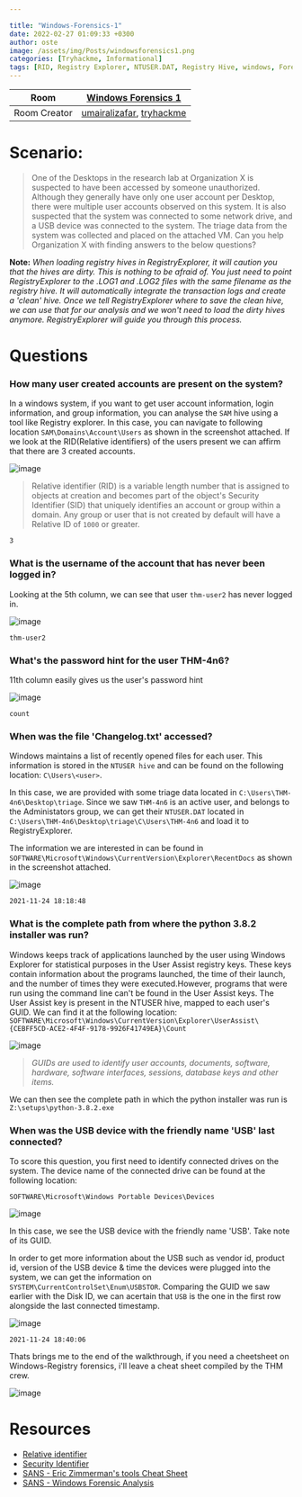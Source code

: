 ```yaml
---

title: "Windows-Forensics-1"
date: 2022-02-27 01:09:33 +0300
author: oste
image: /assets/img/Posts/windowsforensics1.png
categories: [Tryhackme, Informational]
tags: [RID, Registry Explorer, NTUSER.DAT, Registry Hive, windows, Forensics]
---
```


| Room         | [Windows Forensics 1](https://tryhackme.com/room/windowsforensics1)                                    |
| ------------ | ------------------------------------------------------------------------------------------------------ |
| Room Creator | [umairalizafar](https://tryhackme.com/p/umairalizafar), [tryhackme](https://tryhackme.com/p/tryhackme) |

# Scenario:

> One of the Desktops in the research lab at Organization X is suspected to have been accessed by someone unauthorized. Although they generally have only one user account per Desktop, there were multiple user accounts observed on this system. It is also suspected that the system was connected to some network drive, and a USB device was connected to the system. The triage data from the system was collected and placed on the attached VM. Can you help Organization X with finding answers to the below questions?

**Note:** _When loading registry hives in RegistryExplorer, it will caution you that the hives are dirty. This is nothing to be afraid of. You just need to point RegistryExplorer to the .LOG1 and .LOG2 files with the same filename as the registry hive. It will automatically integrate the transaction logs and create a 'clean' hive. Once we tell RegistryExplorer where to save the clean hive, we can use that for our analysis and we won't need to load the dirty hives anymore. RegistryExplorer will guide you through this process._

# Questions

### How many user created accounts are present on the system?

In a windows system, if you want to get user account information, login information, and group information, you can analyse the `SAM` hive using a tool like Registry explorer. In this case, you can navigate to following location `SAM\Domains\Account\Users` as shown in the screenshot attached. If we look at the RID(Relative identifiers) of the users present we can affirm that there are 3 created accounts.

![image](https://user-images.githubusercontent.com/58165365/155883803-ded8d015-b2e0-4a2d-bd5b-fe1ae0009980.png)

> Relative identifier (RID) is a variable length number that is assigned to objects at creation and becomes part of the object's Security Identifier (SID) that uniquely identifies an account or group within a domain. Any group or user that is not created by default will have a Relative ID of `1000` or greater.

`3`

### What is the username of the account that has never been logged in?

Looking at the 5th column, we can see that user `thm-user2` has never logged in.

![image](https://user-images.githubusercontent.com/58165365/155883989-bee91119-ee89-498d-ad9d-f20afe8b2cae.png)

`thm-user2`

### What's the password hint for the user THM-4n6?

11th column easily gives us the user's password hint

![image](https://user-images.githubusercontent.com/58165365/155883872-4c77d9ca-2827-47af-a2f3-8a17d9e28690.png)

`count`

### When was the file 'Changelog.txt' accessed?

Windows maintains a list of recently opened files for each user. This information is stored in the `NTUSER hive` and can be found on the following location: `C\Users\<user>`.

In this case, we are provided with some triage data located in `C:\Users\THM-4n6\Desktop\triage`. Since we saw `THM-4n6` is an active user, and belongs to the Administators group, we can get their `NTUSER.DAT` located in `C:\Users\THM-4n6\Desktop\triage\C\Users\THM-4n6` and load it to RegistryExplorer.

The information we are interested in can be found in `SOFTWARE\Microsoft\Windows\CurrentVersion\Explorer\RecentDocs` as shown in the screenshot attached.

![image](https://user-images.githubusercontent.com/58165365/155885782-a3d3a21b-1430-4370-9a70-772b9ece6b2f.png)

`2021-11-24 18:18:48`

### What is the complete path from where the python 3.8.2 installer was run?

Windows keeps track of applications launched by the user using Windows Explorer for statistical purposes in the User Assist registry keys. These keys contain information about the programs launched, the time of their launch, and the number of times they were executed.However, programs that were run using the command line can't be found in the User Assist keys. The User Assist key is present in the NTUSER hive, mapped to each user's GUID. We can find it at the following location: `SOFTWARE\Microsoft\Windows\CurrentVersion\Explorer\UserAssist\{CEBFF5CD-ACE2-4F4F-9178-9926F41749EA}\Count`

![image](https://user-images.githubusercontent.com/58165365/155886498-28362e83-7395-4290-ae8e-199f41a48bfc.png)

> _GUIDs are used to identify user accounts, documents, software, hardware, software interfaces, sessions, database keys and other items._

We can then see the complete path in which the python installer was run is `Z:\setups\python-3.8.2.exe`

### When was the USB device with the friendly name 'USB' last connected?

To score this question, you first need to identify connected drives on the system. The device name of the connected drive can be found at the following location:

`SOFTWARE\Microsoft\Windows Portable Devices\Devices`

![image](https://user-images.githubusercontent.com/58165365/155884269-c75a2368-9423-486f-961e-7a5b784fd83d.png)

In this case, we see the USB device with the friendly name 'USB'. Take note of its GUID.

In order to get more information about the USB such as vendor id, product id, version of the USB device & time the devices were plugged into the system, we can get the information on `SYSTEM\CurrentControlSet\Enum\USBSTOR`. Comparing the GUID we saw earlier with the Disk ID, we can acertain that `USB` is the one in the first row alongside the last connected timestamp.

![image](https://user-images.githubusercontent.com/58165365/155884462-977006e0-56f2-469a-b626-782ecea9658a.png)

`2021-11-24 18:40:06`

Thats brings me to the end of the walkthrough, if you need a cheetsheet on Windows-Registry forensics, i'll leave a cheat sheet compiled by the THM crew.

![image](https://user-images.githubusercontent.com/58165365/157232143-3c8785ec-164b-4843-bde8-9d9a22350159.png)

# Resources

- [Relative identifier](https://en.wikipedia.org/wiki/Relative_identifier)
- [Security Identifier](https://en.wikipedia.org/wiki/Security_Identifier)
- [SANS - Eric Zimmerman's tools Cheat Sheet](https://www.sans.org/posters/eric-zimmerman-tools-cheat-sheet/)
- [SANS - Windows Forensic Analysis](https://www.sans.org/posters/windows-forensic-analysis/)
